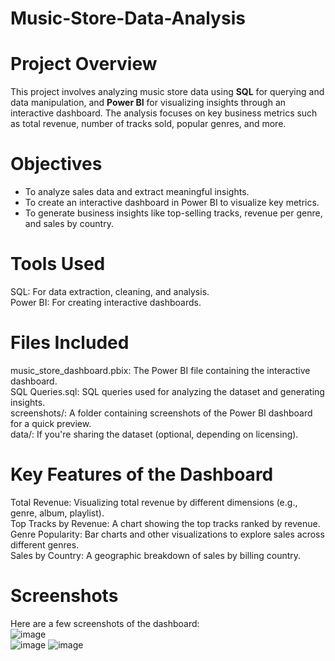 # Music-Store-Data-Analysis
# Project Overview
This project involves analyzing music store data using **SQL** for querying and data manipulation, and **Power BI** for visualizing insights through an interactive dashboard. The analysis focuses on key business metrics such as total revenue, number of tracks sold, popular genres, and more.
# Objectives
* To analyze sales data and extract meaningful insights.
* To create an interactive dashboard in Power BI to visualize key metrics.
* To generate business insights like top-selling tracks, revenue per genre, and sales by country.
# Tools Used
SQL: For data extraction, cleaning, and analysis.  
Power BI: For creating interactive dashboards.  

# Files Included
music_store_dashboard.pbix: The Power BI file containing the interactive dashboard.  
SQL Queries.sql: SQL queries used for analyzing the dataset and generating insights.  
screenshots/: A folder containing screenshots of the Power BI dashboard for a quick preview.  
data/: If you're sharing the dataset (optional, depending on licensing).  
# Key Features of the Dashboard
Total Revenue: Visualizing total revenue by different dimensions (e.g., genre, album, playlist).  
Top Tracks by Revenue: A chart showing the top tracks ranked by revenue.  
Genre Popularity: Bar charts and other visualizations to explore sales across different genres.  
Sales by Country: A geographic breakdown of sales by billing country.  

# Screenshots
Here are a few screenshots of the dashboard:  
![image](https://github.com/user-attachments/assets/1a0b7c4e-536c-4cce-8d64-a6eff9cf3d94)  
![image](https://github.com/user-attachments/assets/b3d8160d-4277-4006-9402-beaadbd37683)
![image](https://github.com/user-attachments/assets/0536dab3-b810-4a9b-a065-86165190f273)







